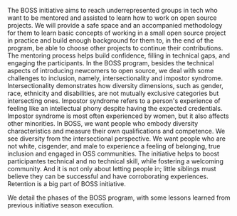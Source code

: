 The BOSS initiative aims to reach underrepresented groups in tech who want to be mentored and assisted to learn how to work on open source projects. We will provide a safe space and an accompanied methodology for them to learn basic concepts of working in a small open source project in practice and build enough background for them to, in the end of the program, be able to choose other projects to continue their contributions. The mentoring process helps build confidence, filling in technical gaps, and engaging the participants.
In the BOSS program, besides the technical aspects of introducing newcomers to open source, we deal with some challenges to inclusion, namely,  intersectionality and impostor syndrome. Intersectionality demonstrates how diversity dimensions, such as gender, race,  ethnicity and disabilities, are not mutually exclusive categories but intersecting ones. Impostor syndrome refers to a person's experience of feeling like an intellectual phony despite having the expected credentials. Impostor syndrome is most often experienced by women, but it also affects other minorities.
In BOSS, we want people who embody diversity characteristics and measure their own qualifications and competence. We see diversity from the intersectional perspective. We want people who are not white, cisgender, and male to experience a feeling of belonging, true inclusion and engaged in OSS communities. The initiative helps to boost participantes technical and no technical skill, while fostering a welcoming community. And it is not only about letting people in; little siblings must believe they can be successful and have corroborating experiences. Retention is a big part of BOSS initiative.

We detail the phases of the BOSS program, with some lessons learned from previous initiative season execution.
